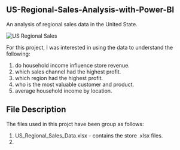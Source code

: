 ## US-Regional-Sales-Analysis-with-Power-BI
An analysis of regional sales data in the United State.


![US Regional Sales](https://user-images.githubusercontent.com/36298235/221129623-7be9809f-e9c9-4046-ae0c-5e4b0532a0a7.JPG)

For this project, I was interested in using the data to understand the following:
1. do household income influence store revenue.
2. which sales channel had the highest profit.
3. which region had the highest profit.
4. who is the most valuable customer and product.
5. average household income by location.

## File Description
The files used in this projct have been group as follows:
1. US_Regional_Sales_Data.xlsx - contains the store .xlsx files.
2. 
